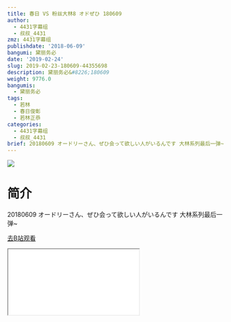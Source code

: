 ```yaml
---
title: 春日 VS 粉丝大林8 オドぜひ 180609
author:
  - 4431字幕组
  - 叔叔_4431
zmz: 4431字幕组
publishdate: '2018-06-09'
bangumi: 黛丽务必
date: '2019-02-24'
slug: 2019-02-23-180609-44355698
description: 黛丽务必&#8226;180609
weight: 9776.0
bangumis:
  - 黛丽务必
tags:
  - 若林
  - 春日俊彰
  - 若林正恭
categories:
  - 4431字幕组
  - 叔叔_4431
brief: 20180609 オードリーさん、ぜひ会って欲しい人がいるんです 大林系列最后一弹~
---
```

![](https://i.imgur.com/735ktUo.jpg)
# 简介  
20180609 オードリーさん、ぜひ会って欲しい人がいるんです
大林系列最后一弹~  

[去B站观看](https://www.bilibili.com/video/av44355698/)
<div class ="resp-container"><iframe class="testiframe" src="//player.bilibili.com/player.html?aid=44355698"", scrolling="no", allowfullscreen="true" > </iframe></div> 
